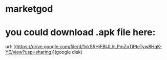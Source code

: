 # marketgod
# you could download .apk file here:
url: [(https://drive.google.com/file/d/1vkSRHjFBlJLhLPmZqTiPteTyw8HqK-YE/view?usp=sharing)](google disk)
